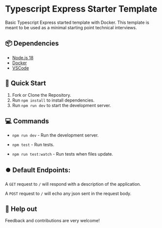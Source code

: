 # Typescript Express Starter Template

Basic Typescript Express started template with Docker. This template is meant to be used as a minimal starting point technical interviews.

## 📦 Dependencies

-   [Node.js 18](https://nodejs.org/)
-   [Docker](https://www.docker.com/get-started/)
-   [VSCode](https://code.visualstudio.com/)

## 🚀 Quick Start

1. Fork or Clone the Repository.
2. Run `npm install` to install dependencies.
3. Run `npm run dev` to start the development server.

## 💻 Commands

-   `npm run dev` - Run the development server.

-   `npm test` - Run tests.

-   `npm run test:watch` - Run tests when files update.

## ⏺️ Default Endpoints:

A `GET` request to `/` will respond with a description of the application.

A `POST` request to `/` will echo any json sent in the request body.

## 💬 Help out

Feedback and contributions are very welcome!

